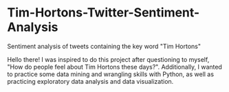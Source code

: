 # Tim-Hortons-Twitter-Sentiment-Analysis
Sentiment analysis of tweets containing the key word "Tim Hortons"

Hello there! I was inspired to do this project after questioning to myself, "How do people feel about Tim Hortons these days?". Additionally, I wanted to practice some data mining and wrangling skills with Python, as well as practicing exploratory data analysis and data visualization.
